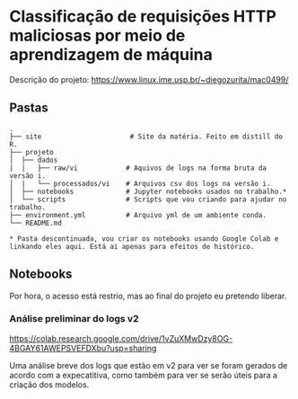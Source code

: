 # Classificação de requisições HTTP maliciosas por meio de aprendizagem de máquina

Descrição do projeto: https://www.linux.ime.usp.br/~diegozurita/mac0499/

## Pastas

    .
    ├── site                      # Site da matéria. Feito em distill do R.
    ├── projeto         
    │  ├── dados       
    |  |   ├── raw/vi            # Aquivos de logs na forma bruta da versão i.
    │  |   └── processados/vi    # Arquivos csv dos logs na versão i.
    │  ├── notebooks             # Jupyter notebooks usados no trabalho.*
    │  └── scripts               # Scripts que vou criando para ajudar no trabalho. 
    ├── environment.yml          # Arquivo yml de um ambiente conda.
    └── README.md

    * Pasta descontinuada, vou criar os notebooks usando Google Colab e linkando eles aqui. Está ai apenas para efeitos de histórico.


## Notebooks 

Por hora, o acesso está restrio, mas ao final do projeto eu pretendo liberar.

### Análise preliminar do logs v2

https://colab.research.google.com/drive/1vZuXMwDzy8OG-4BGAY61AWEPSVEFDXbu?usp=sharing

Uma análise breve dos logs que estão em v2 para ver se foram gerados de acordo com a expecatitiva, como também para ver se serão úteis para a criação dos modelos.